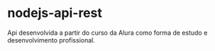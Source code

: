 # nodejs-api-rest


Api desenvolvida a partir do curso da Alura como forma de estudo e desenvolvimento profissional.

